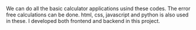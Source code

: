 We can do all the basic calculator applications usind these codes. The error free calculations can be done. html, css, javascript and python is also used in these. I developed both frontend and backend in this project. 
